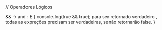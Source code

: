 // Operadores Lógicos

&& -> and : E
{
console.log(true && true);
para ser retornado verdadeiro , todas as expreções precisam ser verdadeiras, senão retornarão false.
}

 

